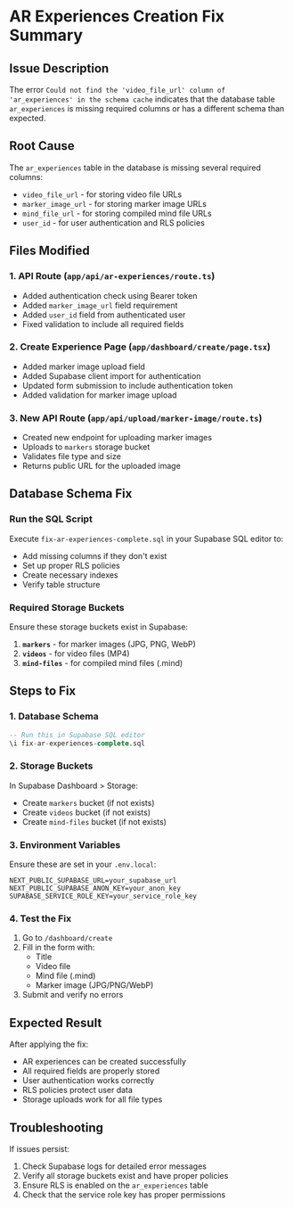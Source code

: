 # AR Experiences Creation Fix Summary

## Issue Description
The error `Could not find the 'video_file_url' column of 'ar_experiences' in the schema cache` indicates that the database table `ar_experiences` is missing required columns or has a different schema than expected.

## Root Cause
The `ar_experiences` table in the database is missing several required columns:
- `video_file_url` - for storing video file URLs
- `marker_image_url` - for storing marker image URLs  
- `mind_file_url` - for storing compiled mind file URLs
- `user_id` - for user authentication and RLS policies

## Files Modified

### 1. API Route (`app/api/ar-experiences/route.ts`)
- Added authentication check using Bearer token
- Added `marker_image_url` field requirement
- Added `user_id` field from authenticated user
- Fixed validation to include all required fields

### 2. Create Experience Page (`app/dashboard/create/page.tsx`)
- Added marker image upload field
- Added Supabase client import for authentication
- Updated form submission to include authentication token
- Added validation for marker image upload

### 3. New API Route (`app/api/upload/marker-image/route.ts`)
- Created new endpoint for uploading marker images
- Uploads to `markers` storage bucket
- Validates file type and size
- Returns public URL for the uploaded image

## Database Schema Fix

### Run the SQL Script
Execute `fix-ar-experiences-complete.sql` in your Supabase SQL editor to:
- Add missing columns if they don't exist
- Set up proper RLS policies
- Create necessary indexes
- Verify table structure

### Required Storage Buckets
Ensure these storage buckets exist in Supabase:
1. **`markers`** - for marker images (JPG, PNG, WebP)
2. **`videos`** - for video files (MP4)
3. **`mind-files`** - for compiled mind files (.mind)

## Steps to Fix

### 1. Database Schema
```sql
-- Run this in Supabase SQL editor
\i fix-ar-experiences-complete.sql
```

### 2. Storage Buckets
In Supabase Dashboard > Storage:
- Create `markers` bucket (if not exists)
- Create `videos` bucket (if not exists)  
- Create `mind-files` bucket (if not exists)

### 3. Environment Variables
Ensure these are set in your `.env.local`:
```
NEXT_PUBLIC_SUPABASE_URL=your_supabase_url
NEXT_PUBLIC_SUPABASE_ANON_KEY=your_anon_key
SUPABASE_SERVICE_ROLE_KEY=your_service_role_key
```

### 4. Test the Fix
1. Go to `/dashboard/create`
2. Fill in the form with:
   - Title
   - Video file
   - Mind file (.mind)
   - Marker image (JPG/PNG/WebP)
3. Submit and verify no errors

## Expected Result
After applying the fix:
- AR experiences can be created successfully
- All required fields are properly stored
- User authentication works correctly
- RLS policies protect user data
- Storage uploads work for all file types

## Troubleshooting
If issues persist:
1. Check Supabase logs for detailed error messages
2. Verify all storage buckets exist and have proper policies
3. Ensure RLS is enabled on the `ar_experiences` table
4. Check that the service role key has proper permissions
